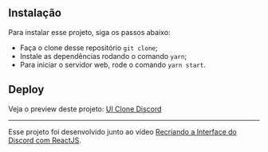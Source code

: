 ## Instalação

Para instalar esse projeto, siga os passos abaixo:

- Faça o clone desse repositório `git clone`;
- Instale as dependências rodando o comando `yarn`;
- Para iniciar o servidor web, rode o comando `yarn start`.

## Deploy

Veja o preview deste projeto: [UI Clone Discord](https://discord-ui-clone.netlify.app/)

-------
Esse projeto foi desenvolvido junto ao vídeo [Recriando a Interface do Discord com ReactJS](https://www.youtube.com/watch?v=x4FdZd2-_uU).
